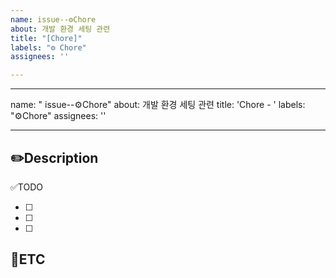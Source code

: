 ```yaml
---
name: issue--⚙Chore
about: 개발 환경 세팅 관련
title: "[Chore]"
labels: "⚙ Chore"
assignees: ''

---
```


---
name: " issue--⚙Chore"
about: 개발 환경 세팅 관련
title: 'Chore - '
labels: "⚙Chore"
assignees: ''

---

✏️Description
-
<!--작업사항을 입력해주세요-->

✅TODO
- [ ] <!-- todo -->
- [ ] <!-- todo -->
- [ ] <!-- todo -->

🐾ETC
-
